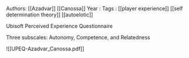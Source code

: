 Authors: [[Azadvar]] [[Canossa]]
Year   :
Tags   : [[player experience]] [[self determination theory]] [[autoelotic]]

Ubisoft Perceived Experience Questionnaire

Three subscales: Autonomy, Competence, and Relatedness

![[UPEQ-Azadvar_Canossa.pdf]]